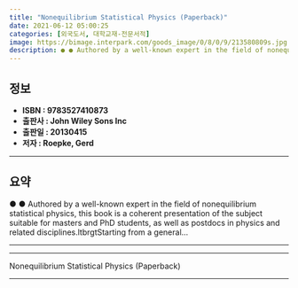 ```yaml
---
title: "Nonequilibrium Statistical Physics (Paperback)"
date: 2021-06-12 05:00:25
categories: [외국도서, 대학교재-전문서적]
image: https://bimage.interpark.com/goods_image/0/8/0/9/213580809s.jpg
description: ● ● Authored by a well-known expert in the field of nonequilibrium statistical physics, this book is a coherent presentation of the subject suitable for maste
---
```


## **정보**

- **ISBN : 9783527410873**
- **출판사 : John Wiley   Sons Inc**
- **출판일 : 20130415**
- **저자 : Roepke, Gerd**

------



## **요약**

●  ●  Authored by a well-known expert in the field of nonequilibrium statistical physics, this book is a coherent presentation of the subject suitable for masters and PhD students, as well as postdocs in physics and related disciplines.ltbrgtStarting from a general... 

------



------


Nonequilibrium Statistical Physics (Paperback) 

------


